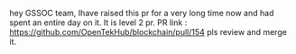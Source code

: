 hey GSSOC team,
Ihave raised this pr for a very long time now and had spent an entire day on it. It is level 2 pr.
PR link : https://github.com/OpenTekHub/blockchain/pull/154
pls review and merge it.
